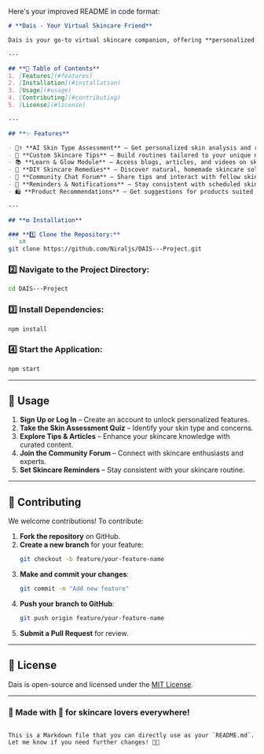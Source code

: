 Here's your improved README in code format:  

```md
# **Dais - Your Virtual Skincare Friend**  

Dais is your go-to virtual skincare companion, offering **personalized recommendations, educational resources, and a supportive community** for skincare enthusiasts. Whether you're new to skincare or looking to refine your routine, Dais helps you make informed decisions for healthier skin!  

---

## **🌿 Table of Contents**  
1. [Features](#features)  
2. [Installation](#installation)  
3. [Usage](#usage)  
4. [Contributing](#contributing)  
5. [License](#license)  

---

## **✨ Features**  

- 🧑‍⚕ **AI Skin Type Assessment** – Get personalized skin analysis and recommendations.  
- 🛁 **Custom Skincare Tips** – Build routines tailored to your unique needs.  
- 📚 **Learn & Glow Module** – Access blogs, articles, and videos on skincare.  
- 🏡 **DIY Skincare Remedies** – Discover natural, homemade skincare solutions.  
- 💬 **Community Chat Forum** – Share tips and interact with fellow skincare lovers.  
- 🔔 **Reminders & Notifications** – Stay consistent with scheduled skincare reminders.  
- 🛍 **Product Recommendations** – Get suggestions for products suited to your skin type.  

---

## **⚙️ Installation**  

### **1️⃣ Clone the Repository:**  
```sh
git clone https://github.com/Niraljs/DAIS---Project.git
```  

### **2️⃣ Navigate to the Project Directory:**  
```sh
cd DAIS---Project
```  

### **3️⃣ Install Dependencies:**  
```sh
npm install
```  

### **4️⃣ Start the Application:**  
```sh
npm start
```  

---

## **🚀 Usage**  

1. **Sign Up or Log In** – Create an account to unlock personalized features.  
2. **Take the Skin Assessment Quiz** – Identify your skin type and concerns.  
3. **Explore Tips & Articles** – Enhance your skincare knowledge with curated content.  
4. **Join the Community Forum** – Connect with skincare enthusiasts and experts.  
5. **Set Skincare Reminders** – Stay consistent with your skincare routine.  

---

## **🤝 Contributing**  

We welcome contributions! To contribute:  

1. **Fork the repository** on GitHub.  
2. **Create a new branch** for your feature:  
   ```sh
   git checkout -b feature/your-feature-name
   ```  
3. **Make and commit your changes**:  
   ```sh
   git commit -m "Add new feature"
   ```  
4. **Push your branch to GitHub**:  
   ```sh
   git push origin feature/your-feature-name
   ```  
5. **Submit a Pull Request** for review.  

---

## **📜 License**  

Dais is open-source and licensed under the [MIT License](LICENSE).  

---

### **🌸 Made with 💖 for skincare lovers everywhere!**  
```

This is a Markdown file that you can directly use as your `README.md`. Let me know if you need further changes! 🚀😊